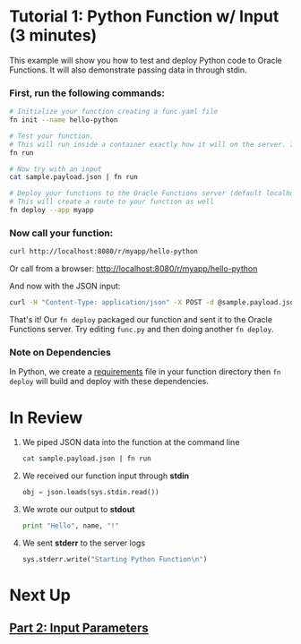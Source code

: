 # Tutorial 1: Python Function w/ Input (3 minutes)

This example will show you how to test and deploy Python code to Oracle Functions. It will also demonstrate passing data in through stdin.

### First, run the following commands:

```sh
# Initialize your function creating a func.yaml file
fn init --name hello-python

# Test your function. 
# This will run inside a container exactly how it will on the server. It will also install and vendor dependencies from Gemfile
fn run

# Now try with an input
cat sample.payload.json | fn run

# Deploy your functions to the Oracle Functions server (default localhost:8080)
# This will create a route to your function as well
fn deploy --app myapp
```
### Now call your function:

```sh
curl http://localhost:8080/r/myapp/hello-python
```

Or call from a browser: [http://localhost:8080/r/myapp/hello-python](http://localhost:8080/r/myapp/hello-python)

And now with the JSON input:

```sh
curl -H "Content-Type: application/json" -X POST -d @sample.payload.json http://localhost:8080/r/myapp/hello-python
```

That's it! Our `fn deploy` packaged our function and sent it to the Oracle Functions server. Try editing `func.py` 
and then doing another `fn deploy`.

### Note on Dependencies

In Python, we create a [requirements](https://pip.pypa.io/en/stable/user_guide/) file in your function directory then `fn deploy` will build and deploy with these dependencies.

# In Review

1. We piped JSON data into the function at the command line
    ```sh
    cat sample.payload.json | fn run
    ```

2. We received our function input through **stdin**
    ```python
    obj = json.loads(sys.stdin.read())
    ```

3. We wrote our output to **stdout**
    ```python
    print "Hello", name, "!"
    ```

4. We sent **stderr** to the server logs
    ```python
    sys.stderr.write("Starting Python Function\n")
    ```


# Next Up
## [Part 2: Input Parameters](../../params)
